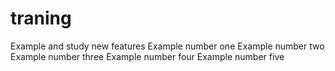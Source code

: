 # traning
Example and study new features
Example number one
Example number two
Example number three
Example number four 
Example number five
